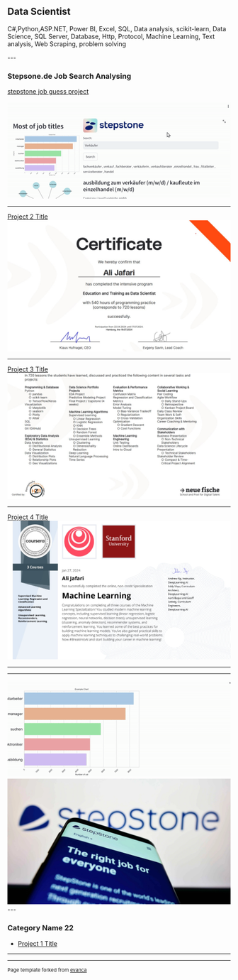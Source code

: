 ## Data Scientist
<p>   C#,Python,ASP.NET, Power BI, Excel, SQL, Data analysis, scikit-learn,
 Data Science, SQL Server, Database, Http, Protocol, Machine Learning, 
  Text analysis, Web Scraping, problem solving</p>
---

### Stepsone.de Job Search Analysing

[stepstone job guess project](https://www.youtube.com/watch?v=SvtAzhJ8bSM)

<img src="images/r1.gif?raw=true" alt="stepstone.de data analysis"/>

---
[Project 2 Title](/pdf/certificate-ali-jafari.pdf)
<img src="images/mlde1.jpg?raw=true"/>

---
[Project 3 Title](/pdf/LebenslaufvonAliJafariHA.pdf)
<img src="images/mlde2.jpg?raw=true"/>

---
[Project 4 Title](/pdf/0CourseraMTR8GB2WKMJM_2.pdf)
<img src="images/mlusa.jpg?raw=true"/>

---
---
<img src="images/r2.gif?raw=true" alt="stepstone.de data analysis"/>
<img src="images/stepstone.jpg?raw=true" alt="stepstone.de data analysis"/>
---

### Category Name 22

- [Project 1 Title](http://github.com/alijafarixcs)


---




---
<p style="font-size:11px">Page template forked from <a href="https://github.com/evanca/quick-portfolio">evanca</a></p>
<!-- Remove above link if you don't want to attibute -->
